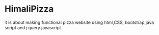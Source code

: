# HimaliPizza
it is about making functional pizza website using html,CSS, bootstrap,java script and j query
javascript
